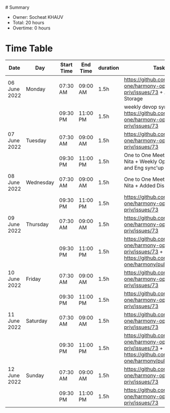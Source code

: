 \# Summary

* Owner: Socheat KHAUV
* Total: 20 hours
* Overtime: 0 hours

# Time Table

| Date         | Day       | Start Time | End Time | duration | Task                                                                                                         |
|--------------|-----------|------------|----------|----------|--------------------------------------------------------------------------------------------------------------|
| 06 June 2022 | Monday    | 07:30 AM   | 09:00 AM | 1.5h     | https://github.com/harmony-one/harmony-ops-priv/issues/73 + Added Disk Storage                               |
|              |           | 09:30 PM   | 11:00 PM | 1.5h     | weekly devop sync-up + https://github.com/harmony-one/harmony-ops-priv/issues/73                             |
| 07 June 2022 | Tuesday   | 07:30 AM   | 09:00 AM | 1.5h     | https://github.com/harmony-one/harmony-ops-priv/issues/73                                                    |
|              |           | 09:30 PM   | 11:00 PM | 1.5h     | One to One Meeting with Nita + Weekly Ops review and Eng sync'up                                             |
| 08 June 2022 | Wednesday | 07:30 AM   | 09:00 AM | 1.5h     | One to One Meeting with Nita + Added Disk Storage                                                            |
|              |           | 09:30 PM   | 11:00 PM | 1.5h     | https://github.com/harmony-one/harmony-ops-priv/issues/73                                                    |
| 09 June 2022 | Thursday  | 07:30 AM   | 09:00 AM | 1.5h     | https://github.com/harmony-one/harmony-ops-priv/issues/73                                                    |
|              |           | 09:30 PM   | 11:00 PM | 1.5h     | https://github.com/harmony-one/harmony-ops-priv/issues/73 + https://github.com/harmony-one/harmony/pull/4146 |
| 10 June 2022 | Friday    | 07:30 AM   | 09:00 AM | 1.5h     | https://github.com/harmony-one/harmony-ops-priv/issues/73                                                    |
|              |           | 09:30 PM   | 11:00 PM | 1.5h     | https://github.com/harmony-one/harmony-ops-priv/issues/73                                                    |
| 11 June 2022 | Saturday  | 07:30 AM   | 09:00 AM | 1.5h     | https://github.com/harmony-one/harmony-ops-priv/issues/73                                                    |
|              |           | 09:30 PM   | 11:00 PM | 1.5h     | https://github.com/harmony-one/harmony-ops-priv/issues/73 + https://github.com/harmony-one/harmony/pull/4146 |
| 12 June 2022 | Sunday    | 07:30 AM   | 09:00 AM | 1.5h     | https://github.com/harmony-one/harmony-ops-priv/issues/73                                                    |
|              |           | 09:30 PM   | 11:00 PM | 1.5h     | https://github.com/harmony-one/harmony-ops-priv/issues/73                                                    |

